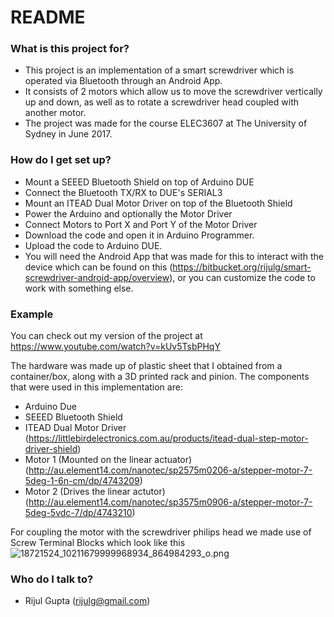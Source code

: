 # README #

### What is this project for? ###

* This project is an implementation of a smart screwdriver which is operated via Bluetooth through an Android App.
* It consists of 2 motors which allow us to move the screwdriver vertically up and down, as well as to rotate a screwdriver head coupled with another motor.
* The project was made for the course ELEC3607 at The University of Sydney in June 2017.

### How do I get set up? ###

* Mount a SEEED Bluetooth Shield on top of Arduino DUE
* Connect the Bluetooth TX/RX to DUE's SERIAL3
* Mount an ITEAD Dual Motor Driver on top of the Bluetooth Shield
* Power the Arduino and optionally the Motor Driver
* Connect Motors to Port X and Port Y of the Motor Driver
* Download the code and open it in Arduino Programmer.
* Upload the code to Arduino DUE.
* You will need the Android App that was made for this to interact with the device which can be found on this (https://bitbucket.org/rijulg/smart-screwdriver-android-app/overview), or you can customize the code to work with something else.

### Example ###
You can check out my version of the project at https://www.youtube.com/watch?v=kUv5TsbPHqY

The hardware was made up of plastic sheet that I obtained from a container/box, along with a 3D printed rack and pinion. The components that were used in this implementation are:

* Arduino Due
* SEEED Bluetooth Shield
* ITEAD Dual Motor Driver (https://littlebirdelectronics.com.au/products/itead-dual-step-motor-driver-shield)
* Motor 1 (Mounted on the linear actuator) (http://au.element14.com/nanotec/sp2575m0206-a/stepper-motor-7-5deg-1-6n-cm/dp/4743209)
* Motor 2 (Drives the linear actutor) (http://au.element14.com/nanotec/sp3575m0906-a/stepper-motor-7-5deg-5vdc-7/dp/4743210)

For coupling the motor with the screwdriver philips head we made use of Screw Terminal Blocks which look like this ![18721524_10211679999968934_864984293_o.png](https://bitbucket.org/repo/MrnbdRr/images/693542252-18721524_10211679999968934_864984293_o.png)

### Who do I talk to? ###

* Rijul Gupta (rijulg@gmail.com)